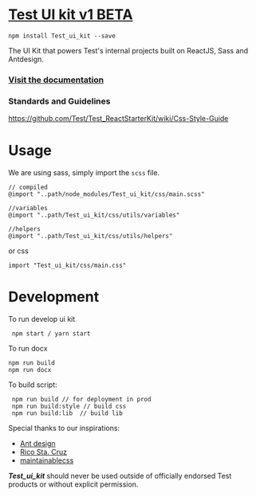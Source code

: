 # [Test UI kit v1 BETA](https://www.npmjs.com/package/Test_ui_kit)

```
npm install Test_ui_kit --save
```

The UI Kit that powers Test's internal projects built on ReactJS, Sass and Antdesign.

### [Visit the documentation](https://uikit.Testapp.com/)

### Standards and Guidelines
https://github.com/Test/Test_ReactStarterKit/wiki/Css-Style-Guide

# Usage

We are using sass, simply import the `scss` file.

```
// compiled
@import "..path/node_modules/Test_ui_kit/css/main.scss"

//variables
@import "..path/Test_ui_kit/css/utils/variables"

//helpers
@import "..path/Test_ui_kit/css/utils/helpers"
```

or  css

```
import "Test_ui_kit/css/main.css"
```
# Development

To run develop ui kit

```
 npm start / yarn start
```

To run docx

```
npm run build
npm run docx
```

To build script:

```
 npm run build // for deployment in prod
 npm run build:style // build css
 npm run build:lib  // build lib
```

Special thanks to our inspirations:

* [Ant design](https://ant.design/)
* [Rico Sta. Cruz](http://rscss.io/)
* [maintainablecss](https://maintainablecss.com/chapters/)

**_Test_ui_kit_** should never be used outside of officially endorsed Test products or without explicit permission.
